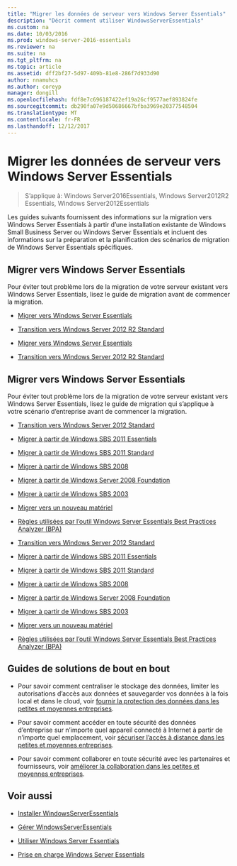 ```yaml
---
title: "Migrer les données de serveur vers Windows Server Essentials"
description: "Décrit comment utiliser WindowsServerEssentials"
ms.custom: na
ms.date: 10/03/2016
ms.prod: windows-server-2016-essentials
ms.reviewer: na
ms.suite: na
ms.tgt_pltfrm: na
ms.topic: article
ms.assetid: dff2bf27-5d97-409b-81e8-286f7d933d90
author: nnamuhcs
ms.author: coreyp
manager: dongill
ms.openlocfilehash: fdf8e7c696187422ef19a26cf9577aef893824fe
ms.sourcegitcommit: db290fa07e9d50686667bfba3969e20377548504
ms.translationtype: MT
ms.contentlocale: fr-FR
ms.lasthandoff: 12/12/2017
---
```

# <a name="migrate-server-data-to-windows-server-essentials"></a>Migrer les données de serveur vers Windows Server Essentials

>S’applique à: Windows Server2016Essentials, Windows Server2012R2 Essentials, Windows Server2012Essentials

Les guides suivants fournissent des informations sur la migration vers Windows Server Essentials à partir d’une installation existante de Windows Small Business Server ou Windows Server Essentials et incluent des informations sur la préparation et la planification des scénarios de migration de Windows Server Essentials spécifiques.  
  
## <a name="migrate-to-windows-server-essentials"></a>Migrer vers Windows Server Essentials  
 Pour éviter tout problème lors de la migration de votre serveur existant vers Windows Server Essentials, lisez le guide de migration avant de commencer la migration.  
  

-   [Migrer vers Windows Server Essentials](Migrate-from-Previous-Versions-to-Windows-Server-Essentials-or-Windows-Server-Essentials-Experience.md)  
  
-   [Transition vers Windows Server 2012 R2 Standard](Transition-from-Windows-Server-2012-R2-Essentials-to-Windows-Server-2012-R2-Standard.md)  

-   [Migrer vers Windows Server Essentials](../migrate/Migrate-from-Previous-Versions-to-Windows-Server-Essentials-or-Windows-Server-Essentials-Experience.md)  
  
-   [Transition vers Windows Server 2012 R2 Standard](../migrate/Transition-from-Windows-Server-2012-R2-Essentials-to-Windows-Server-2012-R2-Standard.md)  

  
## <a name="migrate-to-windows-server-essentials"></a>Migrer vers Windows Server Essentials  
 Pour éviter tout problème lors de la migration de votre serveur existant vers Windows Server Essentials, lisez le guide de migration qui s’applique à votre scénario d’entreprise avant de commencer la migration.  
  

-   [Transition vers Windows Server 2012 Standard](Transition-from-Windows-Server-2012-Essentials-to-Windows-Server-2012-Standard.md)  
  
-   [Migrer à partir de Windows SBS 2011 Essentials](Migrate-Windows-Small-Business-Server-2011-Essentials-to-Windows-Server-Essentials.md)  
  
-   [Migrer à partir de Windows SBS 2011 Standard](Migrate-Windows-Small-Business-Server-2011-Standard-to-Windows-Server-Essentials.md)  
  
-   [Migrer à partir de Windows SBS 2008](Migrate-Windows-Small-Business-Server-2008-to-Windows-Server-Essentials.md)  
  
-   [Migrer à partir de Windows Server 2008 Foundation](Migrate-Windows-Server-2008-Foundation-to-Windows-Server-Essentials.md)  
  
-   [Migrer à partir de Windows SBS 2003](Migrate-Windows-Small-Business-Server-2003-to-Windows-Server-Essentials.md)  
  
-   [Migrer vers un nouveau matériel](Migrate-Windows-Server-Essentials-to-New-Hardware.md)  
  
-   [Règles utilisées par l’outil Windows Server Essentials Best Practices Analyzer (BPA)](Rules-used-by-the-Windows-Server-Essentials-Best-Practices-Analyzer--BPA--Tool.md)  

-   [Transition vers Windows Server 2012 Standard](../migrate/Transition-from-Windows-Server-2012-Essentials-to-Windows-Server-2012-Standard.md)  
  
-   [Migrer à partir de Windows SBS 2011 Essentials](../migrate/Migrate-Windows-Small-Business-Server-2011-Essentials-to-Windows-Server-Essentials.md)  
  
-   [Migrer à partir de Windows SBS 2011 Standard](../migrate/Migrate-Windows-Small-Business-Server-2011-Standard-to-Windows-Server-Essentials.md)  
  
-   [Migrer à partir de Windows SBS 2008](../migrate/Migrate-Windows-Small-Business-Server-2008-to-Windows-Server-Essentials.md)  
  
-   [Migrer à partir de Windows Server 2008 Foundation](../migrate/Migrate-Windows-Server-2008-Foundation-to-Windows-Server-Essentials.md)  
  
-   [Migrer à partir de Windows SBS 2003](../migrate/Migrate-Windows-Small-Business-Server-2003-to-Windows-Server-Essentials.md)  
  
-   [Migrer vers un nouveau matériel](../migrate/Migrate-Windows-Server-Essentials-to-New-Hardware.md)  
  
-   [Règles utilisées par l’outil Windows Server Essentials Best Practices Analyzer (BPA)](../migrate/Rules-used-by-the-Windows-Server-Essentials-Best-Practices-Analyzer--BPA--Tool.md)  

  
## <a name="end-to-end-solution-guides"></a>Guides de solutions de bout en bout  
  
-    Pour savoir comment centraliser le stockage des données, limiter les autorisations d’accès aux données et sauvegarder vos données à la fois local et dans le cloud, voir [fournir la protection des données dans les petites et moyennes entreprises](https://technet.microsoft.com/library/dn582043.aspx).  
  
-    Pour savoir comment accéder en toute sécurité des données d’entreprise sur n’importe quel appareil connecté à Internet à partir de n’importe quel emplacement, voir [sécuriser l’accès à distance dans les petites et moyennes entreprises](https://technet.microsoft.com/library/dn629457.aspx).  
  
-    Pour savoir comment collaborer en toute sécurité avec les partenaires et fournisseurs, voir [améliorer la collaboration dans les petites et moyennes entreprises](https://technet.microsoft.com/library/dn747893.aspx).  
  
## <a name="see-also"></a>Voir aussi  
  
-   [Installer WindowsServerEssentials](../install/Install-Windows-Server-Essentials.md)  
  
-   [Gérer WindowsServerEssentials](../manage/Manage-Windows-Server-Essentials.md)  
  
-   [Utiliser Windows Server Essentials](../use/Use-Windows-Server-Essentials.md)  
  
-   [Prise en charge Windows Server Essentials](../support/Support-Windows-Server-Essentials.md)
